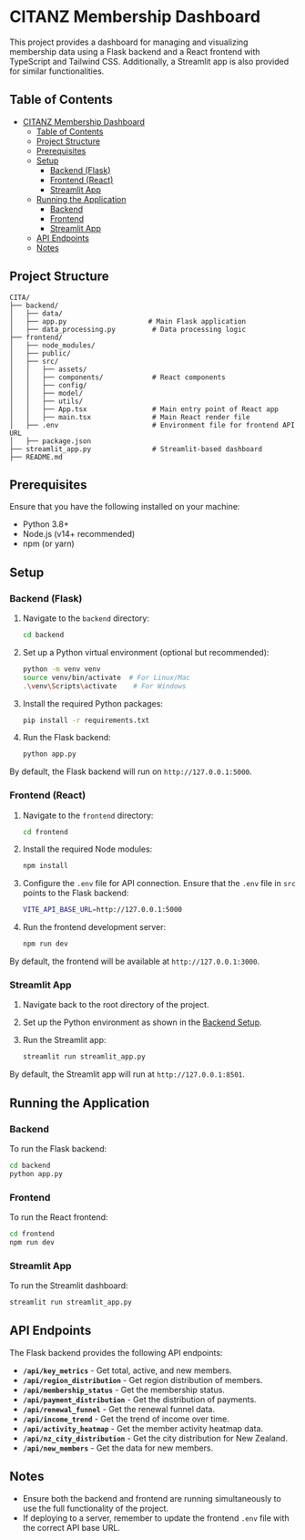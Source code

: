 # CITANZ Membership Dashboard

This project provides a dashboard for managing and visualizing membership data using a Flask backend and a React frontend with TypeScript and Tailwind CSS. Additionally, a Streamlit app is also provided for similar functionalities. 

## Table of Contents
- [CITANZ Membership Dashboard](#citanz-membership-dashboard)
  - [Table of Contents](#table-of-contents)
  - [Project Structure](#project-structure)
  - [Prerequisites](#prerequisites)
  - [Setup](#setup)
    - [Backend (Flask)](#backend-flask)
    - [Frontend (React)](#frontend-react)
    - [Streamlit App](#streamlit-app)
  - [Running the Application](#running-the-application)
    - [Backend](#backend)
    - [Frontend](#frontend)
    - [Streamlit App](#streamlit-app-1)
  - [API Endpoints](#api-endpoints)
  - [Notes](#notes)

## Project Structure

```
CITA/
├── backend/
│   ├── data/
│   ├── app.py                    # Main Flask application
│   ├── data_processing.py         # Data processing logic
├── frontend/
│   ├── node_modules/
│   ├── public/
│   ├── src/
│   │   ├── assets/
│   │   ├── components/            # React components
│   │   ├── config/
│   │   ├── model/
│   │   ├── utils/
│   │   ├── App.tsx                # Main entry point of React app
│   │   ├── main.tsx               # Main React render file
│   ├── .env                       # Environment file for frontend API URL
│   ├── package.json
├── streamlit_app.py               # Streamlit-based dashboard
├── README.md
```

## Prerequisites

Ensure that you have the following installed on your machine:
- Python 3.8+
- Node.js (v14+ recommended)
- npm (or yarn)

## Setup

### Backend (Flask)

1. Navigate to the `backend` directory:
   ```bash
   cd backend
   ```

2. Set up a Python virtual environment (optional but recommended):
   ```bash
   python -m venv venv
   source venv/bin/activate  # For Linux/Mac
   .\venv\Scripts\activate    # For Windows
   ```

3. Install the required Python packages:
   ```bash
   pip install -r requirements.txt
   ```

4. Run the Flask backend:
   ```bash
   python app.py
   ```

By default, the Flask backend will run on `http://127.0.0.1:5000`.

### Frontend (React)

1. Navigate to the `frontend` directory:
   ```bash
   cd frontend
   ```

2. Install the required Node modules:
   ```bash
   npm install
   ```

3. Configure the `.env` file for API connection. Ensure that the `.env` file in `src` points to the Flask backend:
   ```bash
   VITE_API_BASE_URL=http://127.0.0.1:5000
   ```

4. Run the frontend development server:
   ```bash
   npm run dev
   ```

By default, the frontend will be available at `http://127.0.0.1:3000`.

### Streamlit App

1. Navigate back to the root directory of the project.

2. Set up the Python environment as shown in the [Backend Setup](#backend-flask).

3. Run the Streamlit app:
   ```bash
   streamlit run streamlit_app.py
   ```

By default, the Streamlit app will run at `http://127.0.0.1:8501`.

## Running the Application

### Backend

To run the Flask backend:
```bash
cd backend
python app.py
```

### Frontend

To run the React frontend:
```bash
cd frontend
npm run dev
```

### Streamlit App

To run the Streamlit dashboard:
```bash
streamlit run streamlit_app.py
```

## API Endpoints

The Flask backend provides the following API endpoints:

- **`/api/key_metrics`** - Get total, active, and new members.
- **`/api/region_distribution`** - Get region distribution of members.
- **`/api/membership_status`** - Get the membership status.
- **`/api/payment_distribution`** - Get the distribution of payments.
- **`/api/renewal_funnel`** - Get the renewal funnel data.
- **`/api/income_trend`** - Get the trend of income over time.
- **`/api/activity_heatmap`** - Get the member activity heatmap data.
- **`/api/nz_city_distribution`** - Get the city distribution for New Zealand.
- **`/api/new_members`** - Get the data for new members.

## Notes

- Ensure both the backend and frontend are running simultaneously to use the full functionality of the project.
- If deploying to a server, remember to update the frontend `.env` file with the correct API base URL.
